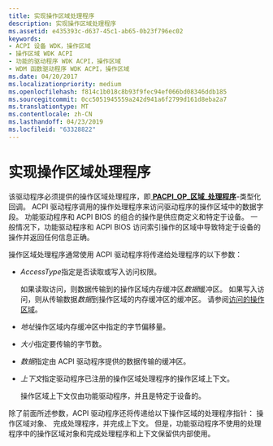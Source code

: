 ```yaml
---
title: 实现操作区域处理程序
description: 实现操作区域处理程序
ms.assetid: e435393c-d637-45c1-ab65-0b23f796ec02
keywords:
- ACPI 设备 WDK，操作区域
- 操作区域 WDK ACPI
- 功能的驱动程序 WDK ACPI，操作区域
- WDM 函数驱动程序 WDK ACPI，操作区域
ms.date: 04/20/2017
ms.localizationpriority: medium
ms.openlocfilehash: f814c1b018c8b93f9fec94ef066bd08346ddb185
ms.sourcegitcommit: 0cc5051945559a242d941a6f2799d161d8eba2a7
ms.translationtype: MT
ms.contentlocale: zh-CN
ms.lasthandoff: 04/23/2019
ms.locfileid: "63328822"
---
```

# <a name="implementing-an-operation-region-handler"></a>实现操作区域处理程序





该驱动程序必须提供的操作区域处理程序，即[ **PACPI\_OP\_区域\_处理程序**](https://msdn.microsoft.com/library/windows/hardware/ff536153)-类型化回调。 ACPI 驱动程序调用的操作处理程序来访问驱动程序的操作区域中的数据字段。 功能驱动程序和 ACPI BIOS 的组合的操作是供应商定义和特定于设备。 一般情况下，功能驱动程序和 ACPI BIOS 访问索引操作的区域中导致特定于设备的操作并返回任何信息正确。

操作区域处理程序通常使用 ACPI 驱动程序将传递给处理程序的以下参数：

-   *AccessType*指定是否读取或写入访问权限。

    如果读取访问，则数据传输到的操作区域内存缓冲区*数据*缓冲区。 如果写入访问，则从传输数据*数据*到操作区域的内存缓冲区的缓冲区。 请参阅[访问的操作区域](accessing-an-operation-region.md)。

-   *地址*操作区域内存缓冲区中指定的字节偏移量。

-   *大小*指定要传输的字节数。

-   *数据*指定由 ACPI 驱动程序提供的数据传输的缓冲区。

-   *上下文*指定驱动程序已注册的操作区域处理程序的操作区域上下文。

    操作区域上下文仅由功能驱动程序，并且是特定于设备的。

除了前面所述参数，ACPI 驱动程序还将传递给以下操作区域的处理程序指针： 操作区域对象、 完成处理程序，并完成上下文。 但是，功能驱动程序不使用的处理程序中的操作区域对象和完成处理程序和上下文保留供内部使用。

 

 




